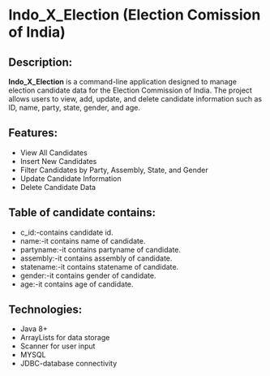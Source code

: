 # Indo_X_Election (Election Comission of India)

## Description:
**Indo_X_Election** is a command-line application designed to manage election candidate data for the Election Commission of India. 
The project allows users to view, add, update, and delete candidate information such as ID, name, party, state, gender, and age.

## Features:
- View All Candidates
- Insert New Candidates
- Filter Candidates by Party, Assembly, State, and Gender
- Update Candidate Information
- Delete Candidate Data
 
## Table of candidate contains:
- c_id:-contains candidate id.
- name:-it contains name of candidate.
- partyname:-it contains partyname of candidate.
- assembly:-it contains assembly of candidate.
- statename:-it contains statename of candidate.
- gender:-it contains gender of candidate.
- age:-it contains age of candidate.

## Technologies:
- Java 8+
- ArrayLists for data storage
- Scanner for user input
- MYSQL
- JDBC-database connectivity

